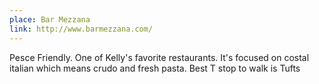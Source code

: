 ```yaml
---
place: Bar Mezzana
link: http://www.barmezzana.com/
---
```

Pesce Friendly. One of Kelly's favorite restaurants.  It's focused on costal italian which means crudo and fresh pasta.  Best T stop to walk is Tufts